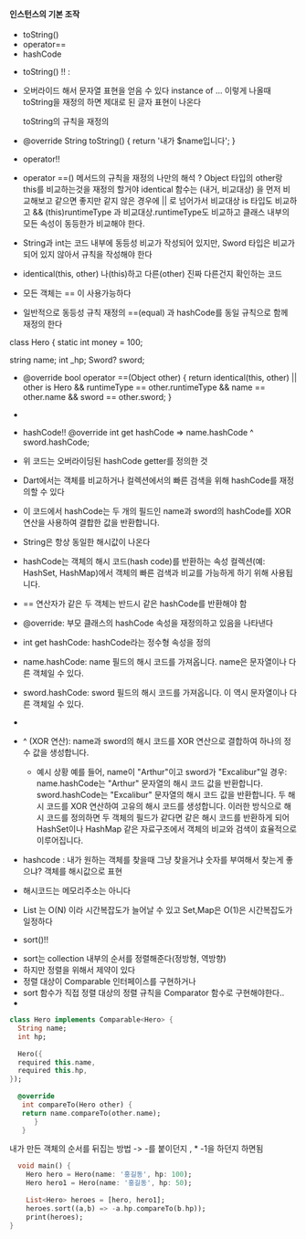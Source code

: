 #### 인스턴스의 기본 조작

* toString()
* operator==
* hashCode


- toString() !! : 
* 오버라이드 해서 문자열 표현을 얻음 수 있다
  instance of ... 이렇게 나올때 toString을 재정의 하면 제대로 된 글자 표현이 나온다

  toString의 규칙을 재정의
 
* @override
  String toString() {
  return '내가 $name입니다';
}


- operator!!
* operator ==() 메서드의 규칙을 재정의
  나만의 해석 ? Object 타입의 other랑 this를 비교하는것을 재정의 할거야
  identical 함수는 (내거, 비교대상) 을 먼저 비교해보고 같으면 좋지만 같지 않은 경우에 ||
  로 넘어가서 비교대상 is 타입도 비교하고 && (this)runtimeType 과 비교대상.runtimeType도
  비교하고 클래스 내부의 모든 속성이 동등한가 비교해야 한다.

* String과 int는 코드 내부에 동등성 비교가 작성되어 있지만,
  Sword 타입은 비교가 되어 있지 않아서 규칙을 작성해야 한다
* identical(this, other) 나(this)하고 다른(other) 진짜 다른건지 확인하는 코드
* 모든 객체는 == 이 사용가능하다
* 일반적으로 동등성 규칙 재정의 ==(equal) 과 hashCode를 동일 규칙으로 함께 재정의 한다



class Hero {
  static int money = 100;

  string name;
  int _hp;
  Sword? sword;

- @override
  bool operator ==(Object other) {
  return identical(this, other) ||
  other is Hero &&
  runtimeType == other.runtimeType &&
  name == other.name &&
  sword == other.sword;
  }

- 
- hashCode!!
  @override
  int get hashCode => name.hashCode ^ sword.hashCode;

* 위 코드는 오버라이딩된 hashCode getter를 정의한 것 
* Dart에서는 객체를 비교하거나 컬렉션에서의 빠른 검색을 위해 hashCode를 재정의할 수 있다
* 이 코드에서 hashCode는 두 개의 필드인 name과 sword의 hashCode를 XOR 연산을 사용하여 결합한 값을 반환합니다. 
* String은 항상 동일한 해시값이 나온다


* hashCode는 객체의 해시 코드(hash code)를 반환하는 속성
  컬렉션(예: HashSet, HashMap)에서 객체의 빠른 검색과 비교를 가능하게 하기 위해 사용됩니다.
* == 연산자가 같은 두 객체는 반드시 같은 hashCode를 반환해야 함

* @override: 부모 클래스의 hashCode 속성을 재정의하고 있음을 나타낸다
* int get hashCode: hashCode라는 정수형 속성을 정의
* name.hashCode: name 필드의 해시 코드를 가져옵니다. name은 문자열이나 다른 객체일 수 있다.
* sword.hashCode: sword 필드의 해시 코드를 가져옵니다. 이 역시 문자열이나 다른 객체일 수 있다.
* 
* ^ (XOR 연산): name과 sword의 해시 코드를 XOR 연산으로 결합하여 하나의 정수 값을 생성합니다.
  * 예시 상황
    예를 들어, name이 "Arthur"이고 sword가 "Excalibur"일 경우:
    name.hashCode는 "Arthur" 문자열의 해시 코드 값을 반환합니다.
    sword.hashCode는 "Excalibur" 문자열의 해시 코드 값을 반환합니다.
    두 해시 코드를 XOR 연산하여 고유의 해시 코드를 생성합니다.
    이러한 방식으로 해시 코드를 정의하면 두 객체의 필드가 같다면 같은 해시 코드를 반환하게 되어 
    HashSet이나 HashMap 같은 자료구조에서 객체의 비교와 검색이 효율적으로 이루어집니다.
  

* hashcode : 내가 원하는 객체를 찾을때 그냥 찾을거냐 숫자를 부여해서 찾는게 좋으냐? 객체를 해시값으로 표현
* 해시코드는 메모리주소는 아니다


* List 는 O(N) 이라 시간복잡도가 늘어날 수 있고 Set,Map은 O(1)은 시간복잡도가 일정하다
 
   
* sort()!!
- sort는 collection 내부의 순서를 정렬해준다(정방형, 역방향)
- 하지만 정렬을 위해서 제약이 있다
- 정렬 대상이 Comparable 인터페이스를 구현하거나
- sort 함수가 직접 정렬 대상의 정렬 규칙을 Comparator 함수로 구현해야한다..
- 
```dart
class Hero implements Comparable<Hero> {
  String name;
  int hp;
  
  Hero({
  required this.name,
  required this.hp,  
});
  
  @override
   int compareTo(Hero other) {
   return name.compareTo(other.name);
      }
   }
```
   내가 만든 객체의 순서를 뒤집는 방법 -> -를 붙이던지 , * -1을 하던지 하면됨
```dart
  void main() {
    Hero hero = Hero(name: '홍길동', hp: 100);
    Hero hero1 = Hero(name: '홍길동', hp: 50);
    
    List<Hero> heroes = [hero, hero1];
    heroes.sort((a,b) => -a.hp.compareTo(b.hp));
    print(heroes);
}


```
